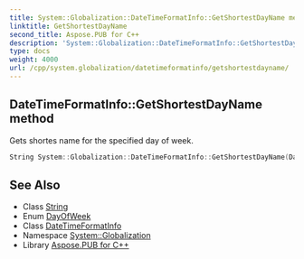 ```yaml
---
title: System::Globalization::DateTimeFormatInfo::GetShortestDayName method
linktitle: GetShortestDayName
second_title: Aspose.PUB for C++
description: 'System::Globalization::DateTimeFormatInfo::GetShortestDayName method. Gets shortes name for the specified day of week in C++.'
type: docs
weight: 4000
url: /cpp/system.globalization/datetimeformatinfo/getshortestdayname/
---
```

## DateTimeFormatInfo::GetShortestDayName method


Gets shortes name for the specified day of week.

```cpp
String System::Globalization::DateTimeFormatInfo::GetShortestDayName(DayOfWeek day_of_week) const
```

## See Also

* Class [String](../../../system/string/)
* Enum [DayOfWeek](../../../system/dayofweek/)
* Class [DateTimeFormatInfo](../)
* Namespace [System::Globalization](../../)
* Library [Aspose.PUB for C++](../../../)
